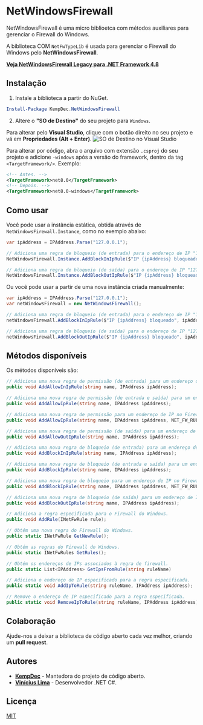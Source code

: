 # NetWindowsFirewall

NetWindowsFirewall é uma micro biblioetca com métodos auxiliares para gerenciar o Firewall do Windows.

A biblioteca COM `NetFwTypeLib` é usada para gerenciar o Firewall do Windows pelo **NetWindowsFirewall**.

[**Veja NetWindowsFirewall Legacy para .NET Framework 4.8**](https://github.com/kempdec/NetWindowsFirewall-Legacy)

## Instalação

1. Instale a biblioteca a partir do NuGet.

``` powershell
Install-Package KempDec.NetWindowsFirewall
```

2. Altere o **"SO de Destino"** do seu projeto para `Windows`.

Para alterar pelo **Visual Studio**, clique com o botão direito no seu projeto e vá em **Propriedades (Alt + Enter)**.
  ![SO de Destino no Visual Studio](assets/target-os.png)


Para alterar por código, abra o arquivo com extensão `.csproj` do seu projeto e adicione `-windows` após a versão do
framework, dentro da tag `<TargetFramework/>`. Exemplo:
  ``` xml
  <!-- Antes. -->
  <TargetFramework>net8.0</TargetFramework>
  <!-- Depois. -->
  <TargetFramework>net8.0-windows</TargetFramework>
  ```

## Como usar

Você pode usar a instância estática, obtida através de `NetWindowsFirewall.Instance`, como no exemplo abaixo:

``` csharp
var ipAddress = IPAddress.Parse("127.0.0.1");

// Adiciona uma regra de bloqueio (de entrada) para o endereço de IP "127.0.1" no Firewall do Windows.
NetWindowsFirewall.Instance.AddBlockInIpRule($"IP {ipAddress} bloqueado", ipAddress);

// Adiciona uma regra de bloqueio (de saída) para o endereço de IP "127.0.0.1" no Firewall do Windows.
NetWindowsFirewall.Instance.AddBlockOutIpRule($"IP {ipAddress} bloqueado", ipAddress);
```

Ou você pode usar a partir de uma nova instância criada manualmente:

``` csharp
var ipAddress = IPAddress.Parse("127.0.0.1");
var netWindowsFirewall = new NetWindowsFirewall();

// Adiciona uma regra de bloqueio (de entrada) para o endereço de IP "127.0.1" no Firewall do Windows.
netWindowsFirewall.AddBlockInIpRule($"IP {ipAddress} bloqueado", ipAddress);

// Adiciona uma regra de bloqueio (de saída) para o endereço de IP "127.0.0.1" no Firewall do Windows.
netWindowsFirewall.AddBlockOutIpRule($"IP {ipAddress} bloqueado", ipAddress);
```

## Métodos disponíveis

Os métodos disponíveis são:

``` csharp
// Adiciona uma nova regra de permissão (de entrada) para um endereço de IP no Firewall do Windows.
public void AddAllowInIpRule(string name, IPAddress ipAddress);

// Adiciona uma nova regra de permissão (de entrada e saída) para um endereço de IP no Firewall do Windows.
public void AddAllowIpRule(string name, IPAddress ipAddress);

// Adiciona uma nova regra de permissão para um endereço de IP no Firewall do Windows.
public void AddAllowIpRule(string name, IPAddress ipAddress, NET_FW_RULE_DIRECTION_ direction);

// Adiciona uma nova regra de permissão (de saída) para um endereço de IP no Firewall do Windows.
public void AddAllowOutIpRule(string name, IPAddress ipAddress);

// Adiciona uma nova regra de bloqueio (de entrada) para um endereço de IP no Firewall do Windows.
public void AddBlockInIpRule(string name, IPAddress ipAddress);

// Adiciona uma nova regra de bloqueio (de entrada e saída) para um endereço de IP no Firewall do Windows.
public void AddBlockIpRule(string name, IPAddress ipAddress);

// Adiciona uma nova regra de bloqueio para um endereço de IP no Firewall do Windows.
public void AddBlockIpRule(string name, IPAddress ipAddress, NET_FW_RULE_DIRECTION_ direction);

// Adiciona uma nova regra de bloqueio (de saída) para um endereço de IP no Firewall do Windows.
public void AddBlockOutIpRule(string name, IPAddress ipAddress);

// Adiciona a regra especificada para o Firewall do Windows.
public void AddRule(INetFwRule rule);

// Obtém uma nova regra do Firewall do Windows.
public static INetFwRule GetNewRule();

// Obtém as regras do Firewall do Windows.
public static INetFwRules GetRules();

// Obtém os endereços de IPs associados à regra de firewall.
public static List<IPAddress> GetIpsFromRule(string ruleName)

// Adiciona o endereço de IP especificado para a regra especificada.
public static void AddIpToRule(string ruleName, IPAddress ipAddress);

// Remove o endereço de IP especificado para a regra especificada.
public static void RemoveIpToRule(string ruleName, IPAddress ipAddress);
```

## Colaboração

Ajude-nos a deixar a biblioteca de código aberto cada vez melhor, criando um **pull request**.

## Autores

- [**KempDec**](https://github.com/kempdec) - Mantedora do projeto de código aberto.
- [**Vinícius Lima**](https://github.com/viniciusxdl) - Desenvolvedor .NET C#.

## Licença

[MIT](https://github.com/kempdec/NetWindowsFirewall/blob/main/LICENSE)
